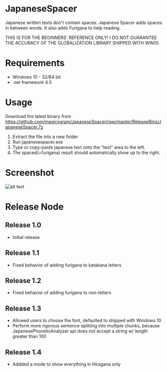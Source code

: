 # JapaneseSpacer
Japanese written texts don't contain spaces. Japanese Spacer adds spaces in between words. It also adds Furigana to help reading.

THIS IS FOR THE BEGINNERS' REFERENCE ONLY! I DO NOT GUARANTEE THE ACCURACY OF THE GLOBALIZATION LIBRARY SHIPPED WITH WIN10.

# Requirements
  - Windows 10 - 32/64 bit
  - .net framework 4.5

# Usage
Download the latest binary from https://github.com/magicsgram/JapaneseSpacer/raw/master/ReleaseBins/JapaneseSpacer.7z
1. Extract the file into a new folder
2. Run japanesespacer.exe
3. Type or copy-paste japanese text onto the "text" area to the left.
4. The spaced(+furigana) result should automatically show up to the right.

# Screenshot
![alt text](https://github.com/magicsgram/JapaneseSpacer/raw/master/ScreenShots/1.3-1.PNG "Screenshot")

# Release Node
## Release 1.0
  - Initial release
## Release 1.1
  - Fixed behavior of adding furigana to katakana letters
## Release 1.2
  - Fixed behavior of adding furigana to non-letters
## Release 1.3
  - Allowed users to choose the font, defaulted to <Yu Gothic UI> shipped with Windows 10
  - Perform more rigorous sentence splitting into multiple chunks, because JapanesePhoneticAnalyzer api does not accept a string w/ length greater than 100
## Release 1.4
  - Addded a mode to show everything in Hiragana only
